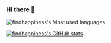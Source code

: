 ### Hi there 👋

<!--
**findhappiness/findhappiness** is a ✨ _special_ ✨ repository because its `README.md` (this file) appears on your GitHub profile.

Here are some ideas to get you started:

- 🔭 I’m currently working on ...
- 🌱 I’m currently learning ...
- 👯 I’m looking to collaborate on ...
- 🤔 I’m looking for help with ...
- 💬 Ask me about ...
- 📫 How to reach me: ...
- 😄 Pronouns: ...
- ⚡ Fun fact: ...
-->
![findhappiness's Most used languages](https://github-readme-stats.vercel.app/api/top-langs/?username=findhappiness&layout=compact&hide_border=true&langs_count=10)

[![findhappiness's GitHub stats](https://github-readme-stats.vercel.app/api?username=findhappiness&show_icons=true&theme=radical)](https://github.com/anuraghazra/github-readme-stats)

